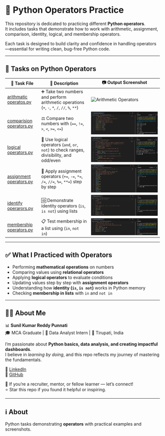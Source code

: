 # 🧮 Python Operators Practice

This repository is dedicated to practicing different **Python operators**.  
It includes tasks that demonstrate how to work with arithmetic, assignment, comparison, identity, logical, and membership operators.

Each task is designed to build clarity and confidence in handling operators—essential for writing clean, bug-free Python code.

---

## 📂 Tasks on Python Operators

| 🧪 Task File | 📄 Description | 📷 Output Screenshot |
|-------------|----------------|-----------------------|
| [arithmatic operatos.py](./arithmatic%20operatos.py) | ➕ Take two numbers and perform arithmetic operations (`+`, `-`, `*`, `/`, `//`, `%`, `**`) | ![Arithmetic Operators](./arithmetic%20operators.png) |
| [comparision operators.py](./comparision%20operators.py) | ⚖️ Compare two numbers with (`==`, `!=`, `>`, `<`, `>=`, `<=`) | ![Comparison Operators](./comparision%20operators.png) |
| [logical operators.py](./logical%20operators.py) | 🔗 Use logical operators (`and`, `or`, `not`) to check ranges, divisibility, and odd/even | ![Logical Operators](./logical%20operators.png) |
| [assignment operators.py](./assignment%20operators.py) | 📌 Apply assignment operators (`+=`, `-=`, `*=`, `/=`, `//=`, `%=`, `**=`) step by step | ![Assignment Operators](./assignment%20operators.png) |
| [identify operarors.py](./identify%20operarors.py) | 🆔 Demonstrate identity operators (`is`, `is not`) using lists | ![Identity Operators](./identify%20operators.png) |
| [membership operators.py](./membership%20operators.py) | 📋 Test membership in a list using (`in`, `not in`) | ![Membership Operators](./membership%20operators.png) |

---

## ✅ What I Practiced with Operators
- Performing **mathematical operations** on numbers
- Comparing values using **relational operators** 
- Applying **logical operators** to evaluate conditions  
- Updating values step by step with **assignment operators**  
- Understanding how **identity (`is`, `is not`)** works in Python memory  
- Checking **membership in lists** with `in` and `not in`  

---

## 👨‍💻 About Me
📊 **Sunil Kumar Reddy Punnati**  
🎓 MCA Graduate | 💼 Data Analyst Intern | 📍 Tirupati, India  

I’m passionate about **Python basics, data analysis, and creating impactful dashboards**.  
I believe in *learning by doing*, and this repo reflects my journey of mastering the fundamentals.

🔗 [LinkedIn](https://www.linkedin.com/in/sunil-kumar-reddy-punnati-a0a279308/)  
🔗 [GitHub](https://github.com/sunilkumarreddypunnati/python-operators)  

🙌 If you’re a recruiter, mentor, or fellow learner — let’s connect!  
⭐ Star this repo if you found it helpful or inspiring.  

---

## ℹ️ About
Python tasks demonstrating **operators** with practical examples and screenshots.

